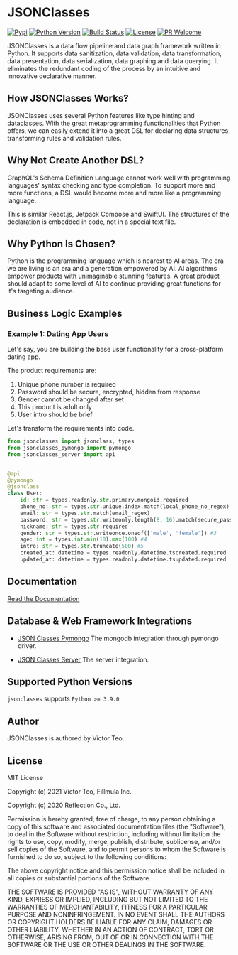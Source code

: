 JSONClasses
===========
[![Pypi][pypi-image]][pypi-url]
[![Python Version][python-image]][python-url]
[![Build Status][travis-image]][travis-url]
[![License][license-image]][license-url]
[![PR Welcome][pr-image]][pr-url]

JSONClasses is a data flow pipeline and data graph framework written in Python.
It supports data sanitization, data validation, data transformation, data
presentation, data serialization, data graphing and data querying. It
eliminates the redundant coding of the process by an intuitive and innovative
declarative manner.

## How JSONClasses Works?

JSONClasses uses several Python features like type hinting and dataclasses.
With the great metaprogramming functionalities that Python offers, we can
easily extend it into a great DSL for declaring data structures, transforming
rules and validation rules.

## Why Not Create Another DSL?

GraphQL's Schema Definition Language cannot work well with programming
languages' syntax checking and type completion. To support more and more
functions, a DSL would become more and more like a programming language.

This is similar React.js, Jetpack Compose and SwiftUI. The structures of the
declaration is embedded in code, not in a special text file.

## Why Python Is Chosen?

Python is the programming language which is nearest to AI areas. The era we are
living is an era and a generation empowered by AI. AI algorithms empower
products with unimaginable stunning features. A great product should adapt to
some level of AI to continue providing great functions for it's targeting
audience.

## Business Logic Examples

### Example 1: Dating App Users

Let's say, you are building the base user functionality for a cross-platform
dating app.

The product requirements are:

1. Unique phone number is required
2. Password should be secure, encrypted, hidden from response
3. Gender cannot be changed after set
4. This product is adult only
5. User intro should be brief

Let's transform the requirements into code.

```python
from jsonclasses import jsonclass, types
from jsonclasses_pymongo import pymongo
from jsonclasses_server import api


@api
@pymongo
@jsonclass
class User:
    id: str = types.readonly.str.primary.mongoid.required
    phone_no: str = types.str.unique.index.match(local_phone_no_regex).required #1
    email: str = types.str.match(email_regex)
    password: str = types.str.writeonly.length(8, 16).match(secure_password_regex).transform(salt).required #2
    nickname: str = types.str.required
    gender: str = types.str.writeonce.oneof(['male', 'female']) #3
    age: int = types.int.min(18).max(100) #4
    intro: str = types.str.truncate(500) #5
    created_at: datetime = types.readonly.datetime.tscreated.required
    updated_at: datetime = types.readonly.datetime.tsupdated.required
```

## Documentation

[Read the Documentation](https://docs.jsonclasses.com)

## Database & Web Framework Integrations

* [JSON Classes Pymongo](https://github.com/fillmula/jsonclasses-pymongo)
The mongodb integration through pymongo driver.

* [JSON Classes Server](https://github.com/fillmula/jsonclasses-server)
The server integration.

## Supported Python Versions

`jsonclasses` supports `Python >= 3.9.0`.

## Author

JSONClasses is authored by Victor Teo.

## License

MIT License

Copyright (c) 2021 Victor Teo, Fillmula Inc.

Copyright (c) 2020 Reflection Co., Ltd.

Permission is hereby granted, free of charge, to any person obtaining a copy
of this software and associated documentation files (the "Software"), to deal
in the Software without restriction, including without limitation the rights
to use, copy, modify, merge, publish, distribute, sublicense, and/or sell
copies of the Software, and to permit persons to whom the Software is
furnished to do so, subject to the following conditions:

The above copyright notice and this permission notice shall be included in all
copies or substantial portions of the Software.

THE SOFTWARE IS PROVIDED "AS IS", WITHOUT WARRANTY OF ANY KIND, EXPRESS OR
IMPLIED, INCLUDING BUT NOT LIMITED TO THE WARRANTIES OF MERCHANTABILITY,
FITNESS FOR A PARTICULAR PURPOSE AND NONINFRINGEMENT. IN NO EVENT SHALL THE
AUTHORS OR COPYRIGHT HOLDERS BE LIABLE FOR ANY CLAIM, DAMAGES OR OTHER
LIABILITY, WHETHER IN AN ACTION OF CONTRACT, TORT OR OTHERWISE, ARISING FROM,
OUT OF OR IN CONNECTION WITH THE SOFTWARE OR THE USE OR OTHER DEALINGS IN THE
SOFTWARE.


[pypi-image]: https://img.shields.io/pypi/v/jsonclasses.svg?style=flat-square
[pypi-url]: https://pypi.org/project/jsonclasses/
[python-image]: https://img.shields.io/pypi/pyversions/jsonclasses?style=flat-square
[python-url]: https://pypi.org/project/jsonclasses/
[travis-image]: https://img.shields.io/travis/fillmula/jsonclasses.svg?style=flat-square&color=blue&logo=travis
[travis-url]: https://travis-ci.com/fillmula/jsonclasses
[license-image]: https://img.shields.io/github/license/fillmula/jsonclasses.svg?style=flat-square
[license-url]: https://github.com/fillmula/jsonclasses/blob/master/LICENSE
[pr-image]: https://img.shields.io/badge/PRs-welcome-brightgreen.svg?style=flat-square
[pr-url]: https://github.com/fillmula/jsonclasses
